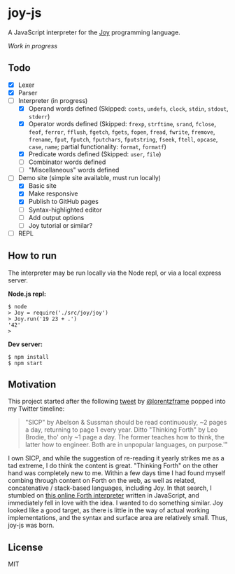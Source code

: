 # joy-js

A JavaScript interpreter for the [Joy][] programming language.

*Work in progress*

## Todo

- [x] Lexer
- [x] Parser
- [ ] Interpreter (in progress)
  - [x] Operand words defined (Skipped: `conts`, `undefs`, `clock`, `stdin`, `stdout`, `stderr`)
  - [x] Operator words defined (Skipped: `frexp`, `strftime`, `srand`, `fclose`, `feof`, `ferror`, `fflush`, `fgetch`, `fgets`, `fopen`, `fread`, `fwrite`, `fremove`, `frename`, `fput`, `fputch`, `fputchars`, `fputstring`, `fseek`, `ftell`, `opcase`, `case`, `name`; partial functionality: `format`, `formatf`)
  - [x] Predicate words defined (Skipped: `user`, `file`)
  - [ ] Combinator words defined
  - [ ] "Miscellaneous" words defined
- [ ] Demo site (simple site available, must run locally)
  - [x] Basic site
  - [x] Make responsive
  - [x] Publish to GitHub pages
  - [ ] Syntax-highlighted editor
  - [ ] Add output options
  - [ ] Joy tutorial or similar?
- [ ] REPL

## How to run

The interpreter may be run locally via the Node repl, or via a local express
server.

__Node.js repl:__

    $ node
    > Joy = require('./src/joy/joy')
    > Joy.run('19 23 + .')
    '42'
    >

__Dev server:__

    $ npm install
    $ npm start

## Motivation

This project started after the following [tweet](https://twitter.com/lorentzframe/status/997997523301117953)
by [@lorentzframe](https://twitter.com/lorentzframe) popped into my Twitter
timeline:

> "SICP" by Abelson & Sussman should be read continuously, ~2 pages a day,
> returning to page 1 every year. Ditto "Thinking Forth" by Leo Brodie, tho'
> only ~1 page a day. The former teaches how to think, the latter how to
> engineer. Both are in unpopular languages, on purpose.'"

I own SICP, and while the suggestion of re-reading it yearly strikes me as a
tad extreme, I do think the content is great. "Thinking Forth" on the other
hand was completely new to me. Within a few days time I had found myself
combing through content on Forth on the web, as well as related, concatenative
/ stack-based languages, including Joy. In that search, I stumbled on
[this online Forth interpreter](https://brendanator.github.io/jsForth/) written
in JavaScript, and immediately fell in love with the idea. I wanted to do
something similar. Joy looked like a good target, as there is little in the way
of actual working implementations, and the syntax and surface area are
relatively small. Thus, joy-js was born.

## License

MIT

[Joy]: https://en.wikipedia.org/wiki/Joy_(programming_language)
